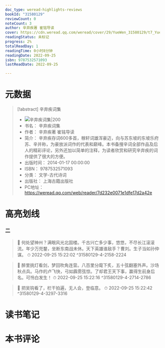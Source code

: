 ```yaml
---
doc_type: weread-highlights-reviews
bookId: "31580129"
reviewCount: 0
noteCount: 3
author: 辛弃疾著 崔铭导读
cover: https://cdn.weread.qq.com/weread/cover/29/YueWen_31580129/t7_YueWen_31580129.jpg
readingStatus: 未标记
progress: 2%
totalReadDay: 1
readingTime: 0小时8分钟
readingDate: 2022-09-25
isbn: 9787532571093
lastReadDate: 2022-09-25

---
```

# 元数据
> [!abstract] 辛弃疾词集
> - ![ 辛弃疾词集|200](https://cdn.weread.qq.com/weread/cover/29/YueWen_31580129/t7_YueWen_31580129.jpg)
> - 书名： 辛弃疾词集
> - 作者： 辛弃疾著 崔铭导读
> - 简介： 辛弃疾存词600多首，稼轩词雄浑豪迈，向与苏东坡的东坡乐府苏、辛并称，为豪放派词作的代表和巅峰。本书备搜辛词全部作品及后人的精彩评论，另外还加以简单的注释，为读者欣赏和研究辛弃疾的词作提供了很大的方便。
> - 出版时间： 2014-01-17 00:00:00
> - ISBN： 9787532571093
> - 分类： 文学-古代诗词
> - 出版社： 上海古籍出版社
> - PC地址：https://weread.qq.com/web/reader/7d232e0071e1dfe17d2a42e

# 高亮划线

### 二

> 📌 何处望神州？满眼风光北固楼。千古兴亡多少事，悠悠，不尽长江滚滚流。年少万兜鍪，坐断东南战未休。天下英雄谁敌手？曹刘。生子当如孙仲谋。 
> ⏱ 2022-09-25 15:22:02 ^31580129-4-2158-2224

> 📌 醉里挑灯看剑，梦回吹角连营。八百里分麾下炙，五十弦翻塞外声。沙场秋点兵。马作的卢飞快，弓如霹雳弦惊。了却君王天下事，赢得生前身后名。可怜白发生！ 
> ⏱ 2022-09-25 15:22:16 ^31580129-4-2714-2786

> 📌 把吴钩看了，栏干拍遍，无人会，登临意。 
> ⏱ 2022-09-25 15:22:42 ^31580129-4-3297-3316

# 读书笔记

# 本书评论

